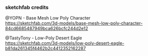 ### sketchfab credits

@YOPN - Base Mesh Low Poly Character \
https://sketchfab.com/3d-models/base-mesh-low-poly-character-84cd6685487949bca626bcfc244d2e12

@TastyTony - Low-Poly Desert Eagle \
https://sketchfab.com/3d-models/low-poly-desert-eagle-b81da261345f4462b2c4412352162287
